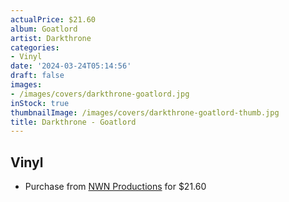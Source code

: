 ```yaml
---
actualPrice: $21.60
album: Goatlord
artist: Darkthrone
categories:
- Vinyl
date: '2024-03-24T05:14:56'
draft: false
images:
- /images/covers/darkthrone-goatlord.jpg
inStock: true
thumbnailImage: /images/covers/darkthrone-goatlord-thumb.jpg
title: Darkthrone - Goatlord
---
```


## Vinyl
* Purchase from [NWN Productions](http://shop.nwnprod.com/index.php?route=product/product&path=75&product_id=48589&sort=pd.name&order=ASC) for $21.60

